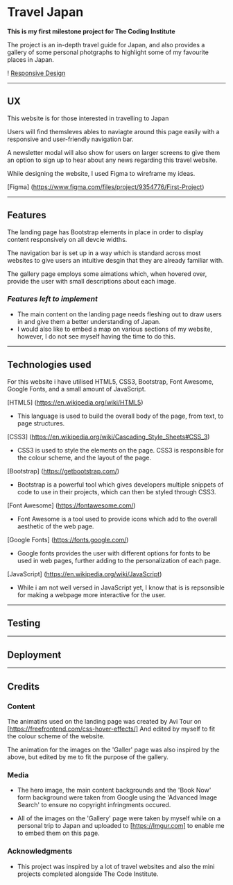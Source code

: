 # Travel Japan

**This is my first milestone project for The Coding Institute**

The project is an in-depth travel guide for Japan, and also provides a gallery of some personal photgraphs to highlight some of my favourite places in Japan.

! [Responsive Design]()
<hr>

## UX

This website is for those interested in travelling to Japan

Users will find themsleves ables to naviagte around this page easily with a responsive and user-friendly navigation bar.

A newsletter modal will also show for users on larger screens to give them an option to sign up to hear about any news regarding this travel website.

While designing the website, I used Figma to wireframe my ideas.

[Figma] (https://www.figma.com/files/project/9354776/First-Project)

<hr>

## Features

The landing page has Bootstrap elements in place in order to display content responsively on all devcie widths.

The navigation bar is set up in a way which is standard across most websites to give users an intuitive desgin that they are already familiar with.

The gallery page employs some aimations which, when hovered over, provide the user with small descriptions about each image.

### *Features left to implement*
 
* The main content on the landing page needs fleshing out to draw users in and give them a better understanding of Japan.
* I would also like to embed a map on various sections of my website, however, I do not see myself having the time to do this.

<hr>

## Technologies used

For this website i have utilised HTML5, CSS3, Bootstrap, Font Awesome, Google Fonts, and a small amount of JavaScript.

[HTML5] (https://en.wikipedia.org/wiki/HTML5)
* This language is used to build the overall body of the page, from text, to page structures.

[CSS3] (https://en.wikipedia.org/wiki/Cascading_Style_Sheets#CSS_3)
* CSS3 is used to style the elements on the page. CSS3 is responsible for the colour scheme, and the layout of the page.

[Bootstrap] (https://getbootstrap.com/)
* Bootstrap is a powerful tool which gives developers multiple snippets of code to use in their projects, which can then be styled through CSS3.

[Font Awesome] (https://fontawesome.com/)
* Font Awesome is a tool used to provide icons which add to the overall aesthetic of the web page.

[Google Fonts] (https://fonts.google.com/)
* Google fonts provides the user with different options for fonts to be used in web pages, further adding to the personalization of each page.

[JavaScript] (https://en.wikipedia.org/wiki/JavaScript)
* While i am not well versed in JavaScript yet, I know that is is repsonsible for making a webpage more interactive for the user.
<hr>

## Testing

<hr>

## Deployment

<hr>

## Credits

### Content

The animatins used on the landing page was created by Avi Tour on [https://freefrontend.com/css-hover-effects/] And edited by myself to fit the colour scheme of the website.

The animation for the images on the 'Galler' page was also inspired by the above, but edited by me to fit the purpose of the gallery.




### Media

* The hero image, the main content backgrounds and the 'Book Now' form background were taken from Google using the 'Advanced Image Search' to ensure no copyright infringments occured.

* All of the images on the 'Gallery' page were taken by myself while on a personal trip to Japan and uploaded to [https://Imgur.com] to enable me to embed them on this page.

### Acknowledgments

* This project was inspired by a lot of travel websites and also the mini projects completed alongside The Code Institute.